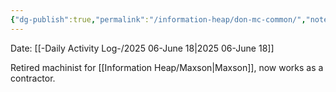 ```yaml
---
{"dg-publish":true,"permalink":"/information-heap/don-mc-common/","noteIcon":"","created":"2025-06-18T08:27:27.960-05:00"}
---
```


Date: [[-Daily Activity Log-/2025 06-June 18\|2025 06-June 18]]

Retired machinist for [[Information Heap/Maxson\|Maxson]], now works as a contractor.